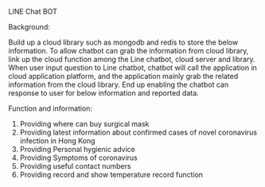 LINE Chat BOT

Background:

Build up a cloud library such as mongodb and redis to store the below information. To allow chatbot can grab the information from cloud library, link up the cloud function among the Line chatbot, cloud server and library. When user input question to Line chatbot, chatbot will call the application in cloud application platform, and the application mainly grab the related information from the cloud library. End up enabling the chatbot can response to user for below information and reported data.


Function and information: 

1. Providing where can buy surgical mask
2. Providing latest information about confirmed cases of novel coronavirus infection in Hong Kong
3. Providing Personal hygienic advice
4. Providing Symptoms of coronavirus
5. Providing useful contact numbers
6. Providing record and show temperature record function
